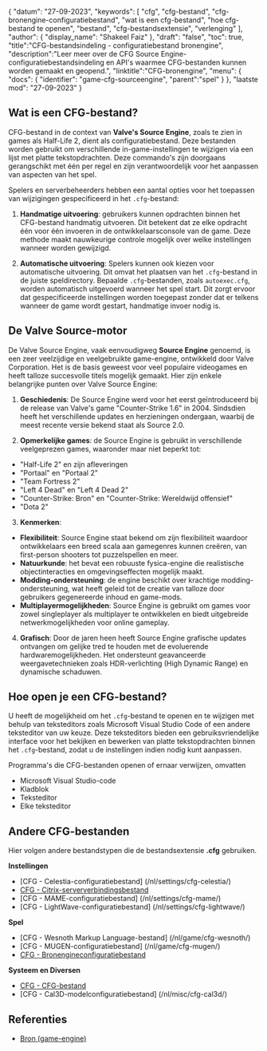 {
"datum": "27-09-2023",
  "keywords": [
"cfg",
"cfg-bestand",
"cfg-bronengine-configuratiebestand",
"wat is een cfg-bestand",
"hoe cfg-bestand te openen",
"bestand",
"cfg-bestandsextensie",
"verlenging"
],
  "author": {
"display_name": "Shakeel Faiz"
},
"draft": "false",
"toc": true,
"title":"CFG-bestandsindeling - configuratiebestand bronengine",
  "description":"Leer meer over de CFG Source Engine-configuratiebestandsindeling en API's waarmee CFG-bestanden kunnen worden gemaakt en geopend.",
"linktitle":"CFG-bronengine",
  "menu": {
    "docs": {
      "identifier": "game-cfg-sourceengine",
"parent":"spel"
}
},
"laatste mod": "27-09-2023"
}

## Wat is een CFG-bestand?

CFG-bestand in de context van **Valve's Source Engine**, zoals te zien in games als Half-Life 2, dient als configuratiebestand. Deze bestanden worden gebruikt om verschillende in-game-instellingen te wijzigen via een lijst met platte tekstopdrachten. Deze commando's zijn doorgaans gerangschikt met één per regel en zijn verantwoordelijk voor het aanpassen van aspecten van het spel.

Spelers en serverbeheerders hebben een aantal opties voor het toepassen van wijzigingen gespecificeerd in het `.cfg`-bestand:

1. **Handmatige uitvoering**: gebruikers kunnen opdrachten binnen het CFG-bestand handmatig uitvoeren. Dit betekent dat ze elke opdracht één voor één invoeren in de ontwikkelaarsconsole van de game. Deze methode maakt nauwkeurige controle mogelijk over welke instellingen wanneer worden gewijzigd.
    





2. **Automatische uitvoering**: Spelers kunnen ook kiezen voor automatische uitvoering. Dit omvat het plaatsen van het `.cfg`-bestand in de juiste speldirectory. Bepaalde `.cfg`-bestanden, zoals `autoexec.cfg`, worden automatisch uitgevoerd wanneer het spel start. Dit zorgt ervoor dat gespecificeerde instellingen worden toegepast zonder dat er telkens wanneer de game wordt gestart, handmatige invoer nodig is.

## De Valve Source-motor

De Valve Source Engine, vaak eenvoudigweg **Source Engine** genoemd, is een zeer veelzijdige en veelgebruikte game-engine, ontwikkeld door Valve Corporation. Het is de basis geweest voor veel populaire videogames en heeft talloze succesvolle titels mogelijk gemaakt. Hier zijn enkele belangrijke punten over Valve Source Engine:

1. **Geschiedenis**: De Source Engine werd voor het eerst geïntroduceerd bij de release van Valve's game "Counter-Strike 1.6" in 2004. Sindsdien heeft het verschillende updates en herzieningen ondergaan, waarbij de meest recente versie bekend staat als Source 2.0.
    





2. **Opmerkelijke games**: de Source Engine is gebruikt in verschillende veelgeprezen games, waaronder maar niet beperkt tot:
    





- "Half-Life 2" en zijn afleveringen
- "Portaal" en "Portaal 2"
- "Team Fortress 2"
- "Left 4 Dead" en "Left 4 Dead 2"
- "Counter-Strike: Bron" en "Counter-Strike: Wereldwijd offensief"
- "Dota 2"
3. **Kenmerken**:
    





- **Flexibiliteit**: Source Engine staat bekend om zijn flexibiliteit waardoor ontwikkelaars een breed scala aan gamegenres kunnen creëren, van first-person shooters tot puzzelspellen en meer.
- **Natuurkunde**: het bevat een robuuste fysica-engine die realistische objectinteracties en omgevingseffecten mogelijk maakt.
- **Modding-ondersteuning**: de engine beschikt over krachtige modding-ondersteuning, wat heeft geleid tot de creatie van talloze door gebruikers gegenereerde inhoud en game-mods.
- **Multiplayermogelijkheden**: Source Engine is gebruikt om games voor zowel singleplayer als multiplayer te ontwikkelen en biedt uitgebreide netwerkmogelijkheden voor online gameplay.
    





4. **Grafisch**: Door de jaren heen heeft Source Engine grafische updates ontvangen om gelijke tred te houden met de evoluerende hardwaremogelijkheden. Het ondersteunt geavanceerde weergavetechnieken zoals HDR-verlichting (High Dynamic Range) en dynamische schaduwen.

## Hoe open je een CFG-bestand?

U heeft de mogelijkheid om het `.cfg`-bestand te openen en te wijzigen met behulp van teksteditors zoals Microsoft Visual Studio Code of een andere teksteditor van uw keuze. Deze teksteditors bieden een gebruiksvriendelijke interface voor het bekijken en bewerken van platte tekstopdrachten binnen het `.cfg`-bestand, zodat u de instellingen indien nodig kunt aanpassen.

Programma's die CFG-bestanden openen of ernaar verwijzen, omvatten

- Microsoft Visual Studio-code
- Kladblok
- Teksteditor
- Elke teksteditor

## Andere CFG-bestanden

Hier volgen andere bestandstypen die de bestandsextensie **.cfg** gebruiken.

**Instellingen**
- [CFG - Celestia-configuratiebestand] (/nl/settings/cfg-celestia/)
- [CFG - Citrix-serververbindingsbestand](/nl/settings/cfg-citrix/)
- [CFG - MAME-configuratiebestand] (/nl/settings/cfg-mame/)
- [CFG - LightWave-configuratiebestand] (/nl/settings/cfg-lightwave/)

**Spel**
- [CFG - Wesnoth Markup Language-bestand] (/nl/game/cfg-wesnoth/)
- [CFG - MUGEN-configuratiebestand] (/nl/game/cfg-mugen/)
- [CFG - Bronengineconfiguratiebestand](/nl/game/cfg-sourceengine/)

**Systeem en Diversen**
- [CFG - CFG-bestand](/nl/system/cfg/)
- [CFG - Cal3D-modelconfiguratiebestand] (/nl/misc/cfg-cal3d/)

## Referenties
* [Bron (game-engine)](https://en.wikipedia.org/wiki/Source_(game_engine))

